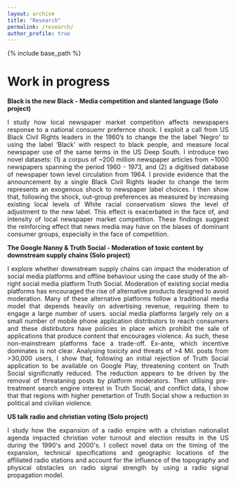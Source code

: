 ```yaml
---
layout: archive
title: "Research"
permalink: /research/
author_profile: true
---
```


{% include base_path %}

**Work in progress**
======

**Black is the new Black - Media competition and slanted language (Solo project)**
<p style="text-align: justify;">
I study how local newspaper market competition affects newspapers response to a national consuemr prefernce shock. I exploit a call from US Black Civil Rights leaders in the 1960’s to change the the label ‘Negro’ to using the label ‘Black’ with respect to black people, and measure local newspaper use of the same terms in the US Deep South. I introduce two novel datasets: (1) a corpus of ~200 million newspaper articles from ~1000 newspapers spanning the period 1960 - 1973, and (2) a digitised database of newspaper town level circulation from 1964. I provide evidence that the announcement by a single Black Civil Rights leader to change the term represents an exogenous shock to newspaper label choices. I then show that, following the shock, out-group preferences as measured by increasing existing local levels of White racial conservatism slows the level of adjustment to the new label. This effect is exacerbated in the face of, and intensity of local newspaper market competition. These findings suggest the reinforcing effect that news media may have on the biases of dominant consumer groups, especially in the face of competition.
</p>

**The Google Nanny & Truth Social - Moderation of toxic content by downstream supply chains (Solo project)**
<p style="text-align: justify;">
I explore whether downstream supply chains can impact the moderation of social media platforms and offline behaviour using the case study of the alt-right social media platform Truth Social. Moderation of existing social media platforms has encouraged the rise of alternative products designed to avoid moderation. Many of these alternative platforms follow a traditional media model that depends heavily on advertising revenue, requiring them to engage a large number of users. social media platforms largely rely on a small number of mobile phone application distributors to reach consumers and these distirbutors have policies in place which prohibit the sale of applications that produce content that encourages violence. As such, these non-mainstream platforms face a trade-off. Ex-ante, which incentive dominates is not clear. Analysing toxicity and threats of >4 Mil. posts from >30,000 users, I show that, following an initial rejection of Truth Social application to be available on Google Play, threatening content on Truth Social significnatly reduced. The reduction appears to be driven by the removal of threataning posts by platform moderators. Then utilising pre-treatment search engine interest in Truth Social, and conflict data, I show that that regions with higher penetartion of Truth Social show a reduction in political and civilian violence. 
</p>

**US talk radio and christian voting (Solo project)**
<p style="text-align: justify;">
I study how the expansion of a radio empire with a christian nationalist agenda impacted christian voter turnout and election results in the US during the 1990's and 2000's. I collect novel data on the timing of the expansion, technical specifications and geographic locations of the affiliated radio stations and account for the influence of the topography and physical obstacles on radio signal strength by using a radio signal propagation model. 
</p>
